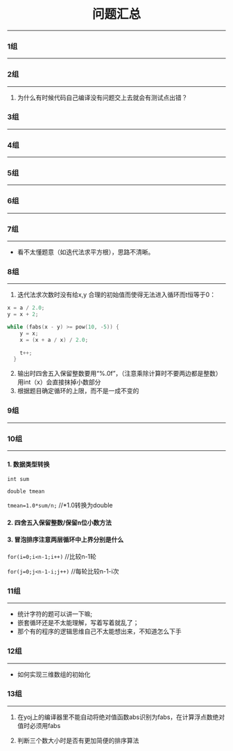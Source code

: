 <h1><center>问题汇总</center></h1>

---



### 1组

---





### 2组

---

1. 为什么有时候代码自己编译没有问题交上去就会有测试点出错？



### 3组

---





### 4组

---





### 5组

---





### 6组

---





### 7组

---

* 看不太懂题意（如迭代法求平方根），思路不清晰。

### 8组

---

1. 迭代法求次数时没有给x,y 合理的初始值而使得无法进入循环而t恒等于0：

```c
x = a / 2.0;
y = x + 2;

while (fabs(x - y) >= pow(10, -5)) {
	y = x;
	x = (x + a / x) / 2.0;
	
   	t++;
  }
```

2. 输出时四舍五入保留整数要用“%.0f”，（注意乘除计算时不要两边都是整数）用int（x）会直接抹掉小数部分
3. 根据题目确定循环的上限，而不是一成不变的

### 9组

---





### 10组

---

#### 1. 数据类型转换

`int sum`

`double tmean`

`tmean=1.0*sum/n;` //*1.0转换为double

#### 2. 四舍五入保留整数/保留n位小数方法

#### 3. 冒泡排序注意两层循环中上界分别是什么

`for(i=0;i<n-1;i++)` //比较n-1轮 

`for(j=0;j<n-1-i;j++)` //每轮比较n-1-i次 



### 11组

---

* 统计字符的题可以讲一下嘛;
* 嵌套循环还是不太能理解，写着写着就乱了；
* 那个有的程序的逻辑思维自己不太能想出来，不知道怎么下手

### 12组

---

* 如何实现三维数组的初始化



### 13组

---

1. 在yoj上的编译器里不能自动将绝对值函数abs识别为fabs，在计算浮点数绝对值时必须用fabs

2. 判断三个数大小时是否有更加简便的排序算法



